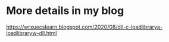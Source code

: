 # More details in my blog 
https://wrxuecslearn.blogspot.com/2020/08/dll-c-loadlibrarya-loadlibraryw-dll.html